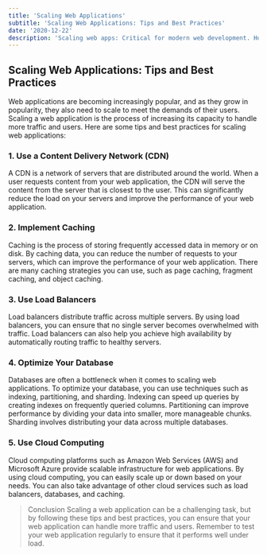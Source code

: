 ```yaml
---
title: 'Scaling Web Applications'
subtitle: 'Scaling Web Applications: Tips and Best Practices'
date: '2020-12-22'
description: 'Scaling web apps: Critical for modern web development. Horizontal and vertical scaling, load balancing, caching, and optimization. Leverage cloud computing platforms for quick and efficient scaling. Automate and streamline your scaling processes with popular tools and frameworks.'
---
```


## Scaling Web Applications: Tips and Best Practices

Web applications are becoming increasingly popular, and as they grow in popularity, they also need to scale to meet the demands of their users. Scaling a web application is the process of increasing its capacity to handle more traffic and users. Here are some tips and best practices for scaling web applications:

### 1. Use a Content Delivery Network (CDN)

A CDN is a network of servers that are distributed around the world. When a user requests content from your web application, the CDN will serve the content from the server that is closest to the user. This can significantly reduce the load on your servers and improve the performance of your web application.

### 2. Implement Caching

Caching is the process of storing frequently accessed data in memory or on disk. By caching data, you can reduce the number of requests to your servers, which can improve the performance of your web application. There are many caching strategies you can use, such as page caching, fragment caching, and object caching.

### 3. Use Load Balancers

Load balancers distribute traffic across multiple servers. By using load balancers, you can ensure that no single server becomes overwhelmed with traffic. Load balancers can also help you achieve high availability by automatically routing traffic to healthy servers.

### 4. Optimize Your Database

Databases are often a bottleneck when it comes to scaling web applications. To optimize your database, you can use techniques such as indexing, partitioning, and sharding. Indexing can speed up queries by creating indexes on frequently queried columns. Partitioning can improve performance by dividing your data into smaller, more manageable chunks. Sharding involves distributing your data across multiple databases.

### 5. Use Cloud Computing

Cloud computing platforms such as Amazon Web Services (AWS) and Microsoft Azure provide scalable infrastructure for web applications. By using cloud computing, you can easily scale up or down based on your needs. You can also take advantage of other cloud services such as load balancers, databases, and caching.

> Conclusion
> Scaling a web application can be a challenging task, but by following these tips and best practices, you can ensure that your web application can handle more traffic and users. Remember to test your web application regularly to ensure that it performs well under load.
